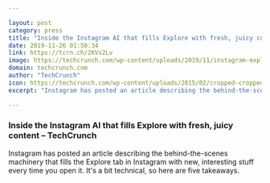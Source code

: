 ```yaml
---

layout: post
category: press
title: "Inside the Instagram AI that fills Explore with fresh, juicy content"
date: 2019-11-26 01:50:34
link: https://tcrn.ch/2KVs2Lv
image: https://techcrunch.com/wp-content/uploads/2019/11/instagram-explore.jpg?w=647
domain: techcrunch.com
author: "TechCrunch"
icon: https://techcrunch.com/wp-content/uploads/2015/02/cropped-cropped-favicon-gradient.png?w=180
excerpt: "Instagram has posted an article describing the behind-the-scenes machinery that fills the Explore tab in Instagram with new, interesting stuff every time you open it. It's a bit technical, so here are five takeaways."

---
```


### Inside the Instagram AI that fills Explore with fresh, juicy content – TechCrunch

Instagram has posted an article describing the behind-the-scenes machinery that fills the Explore tab in Instagram with new, interesting stuff every time you open it. It's a bit technical, so here are five takeaways.